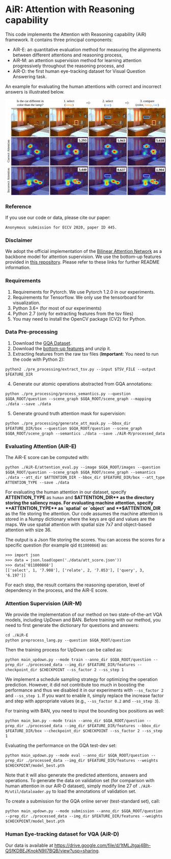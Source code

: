 # AiR: Attention with Reasoning capability
This code implements the Attention with Reasoning capability (AiR) framework. It contains three principal components:
- AiR-E: an quantitative evaluation method for measuring the alignments between different attentions and reasoning process,
- AiR-M: an attention supervision method for learning attention progressively throughout the reasoning process, and
- AiR-D: the first human eye-tracking dataset for Visual Question Answering task.

An example for evaluating the human attentions with correct and incorrect answers is illustrated below.

![teaser](data/teaser.jpg?raw=true)

### Reference
If you use our code or data, please cite our paper:
```
Anonymous submission for ECCV 2020, paper ID 445.
```

### Disclaimer
We adopt the official implementation of the [Bilinear Attention Network](https://github.com/jnhwkim/ban-vqa) as a backbone model for attention supervision. We use the bottom-up features provided in [this repository](https://github.com/airsplay/lxmert). Please refer to these links for further README information.   

### Requirements
1. Requirements for Pytorch. We use Pytorch 1.2.0 in our experiments.
2. Requirements for Tensorflow. We only use the tensorboard for visualization.
3. Python 3.6+ (for most of our experiments)
4. Python 2.7 (only for extracting features from the tsv files)
5. You may need to install the OpenCV package (CV2) for Python.

### Data Pre-processing
1. Download the [GQA Dataset](https://cs.stanford.edu/people/dorarad/gqa/download.html).
2. Download the [bottom-up features](https://github.com/airsplay/lxmert) and unzip it.
3. Extracting features from the raw tsv files (**Important**: You need to run the code with Python 2):
  ```
  python2 ./pre_processing/extract_tsv.py --input $TSV_FILE --output $FEATURE_DIR
  ```
4. Generate our atomic operations abstracted from GQA annotations:
  ```
  python ./pre_processing/process_semantics.py --question $GQA_ROOT/question --scene_graph $GQA_ROOT/scene_graph --mapping ./data --save ./data
  ```
5. Generate ground truth attention mask for supervision:
  ```
  python ./pre_processing/generate_att_mask.py --bbox_dir $FEATURE_DIR/box --question $GQA_ROOT/question --scene_graph $GQA_ROOT/scene_graph --semantics ./data --save ./AiR-M/processed_data
  ```

### Evaluating Attention (AiR-E)
The AiR-E score can be computed with:
  ```
  python ./AiR-E/attention_eval.py --image $GQA_ROOT/images --question $GQA_ROOT/question --scene_graph $GQA_ROOT/scene_graph --semantics ./data --att_dir $ATTENTION_DIR --bbox_dir $FEATURE_DIR/box --att_type ATTENTION_TYPE --save ./data
  ```

For evaluating the human attention in our dataset, specify **ATTENTION_TYPE** as `human` and **$ATTENTION_DIR** as the directory storing the saliency maps. For evaluating machine attention, specify **ATTENTION_TYPE** as `spatial` or `object` and **$ATTENTION_DIR** as the file storing the attention. Our code assumes the machine attention is stored in a Numpy dictionary where the keys are qid and values are the maps. We use spatial attention with spatial size 7x7 and object-based attention with size 36.

The output is a Json file storing the scores. You can access the scores for a specific question (for example qid `011000868`) as:
  ```
  >>> import json
  >>> data = json.load(open('./data/att_score.json'))
  >>> data['011000868']
  [['select', 1, '7.908'], ['relate', 2, '7.053'], ['query', 3, '6.197']]
  ```
For each step, the result contains the reasoning operation, level of dependency in the process, and the AiR-E score.

### Attention Supervision (AiR-M)
We provide the implementation of our method on two state-of-the-art VQA models, including UpDown and BAN. Before training with our method, you need to first generate the dictionary for questions and answers:
  ```
  cd ./AiR-E
  python preprocess_lang.py --question $GQA_ROOT/question
  ```

Then the training process for UpDown can be called as:
  ```
  python main_updown.py --mode train --anno_dir $GQA_ROOT/question --prep_dir ./processed_data --img_dir $FEATURE_DIR/features --checkpoint_dir $CHECKPOINT --ss_factor 2 --ss_step 1
  ```
We implement a schedule sampling strategy for optimizing the operation prediction. However, it did not contribute too much in boosting the performance and thus we disabled it in our experiments with `--ss_factor 2` and `--ss_step 1`. If you want to enable it, simply replace the increase factor and step with appropriate values (e.g., `--ss_factor 0.2` and `--ss_step 3`).

For training with BAN, you need to input the bounding box positions as well:
  ```
  python main_ban.py --mode train --anno_dir $GQA_ROOT/question --prep_dir ./processed_data --img_dir $FEATURE_DIR/features --bbox_dir $FEATURE_DIR/box --checkpoint_dir $CHECKPOINT --ss_factor 2 --ss_step 1
  ```

Evaluating the performance on the GQA test-dev set:
  ```
  python main_updown.py --mode eval --anno_dir $GQA_ROOT/question --prep_dir ./processed_data --img_dir $FEATURE_DIR/features --weights $CHECKPOINT/model_best.pth
  ```
Note that it will also generate the predicted attentions, answers and operations. To generate the data on validation set (for comparison with human attention in our AiR-D dataset), simply modify line 27 of `./AiR-M/util/dataloader.py` to load the annotations of validation set.  

To create a submission for the GQA online server (test-standard set), call:
  ```
  python main_updown.py --mode submission --anno_dir $GQA_ROOT/question --prep_dir ./processed_data --img_dir $FEATURE_DIR/features --weights $CHECKPOINT/model_best.pth
  ```

### Human Eye-tracking dataset for VQA (AiR-D)
Our data is available at https://drive.google.com/file/d/1tMLJtgaj4Bh-QSfKDBEJKnokN9Il7BQB/view?usp=sharing.
